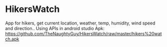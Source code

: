 # HikersWatch
App for hikers, get current location, weather, temp, humidity, wind speed and direction..
Using APIs in android studio
Apk:  https://github.com/TheNaughtyGuy/HikersWatch/raw/master/hikers%20watch.apk
